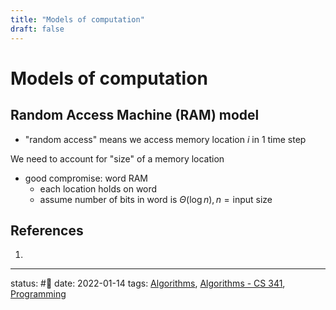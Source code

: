 ```yaml
---
title: "Models of computation"
draft: false
---
```

# Models of computation

## Random Access Machine (RAM) model
- "random access" means we access memory location *i* in 1 time step 

We need to account for "size" of a memory location 
- good compromise: word RAM
	- each location holds on word
	- assume number of bits in word is $\Theta(\log{n}), n = \text{input size}$

## References
1. 

---
status: #🌱 
date: 2022-01-14
tags: [Algorithms](Algorithms), [Algorithms - CS 341](Zettelkasten/Algorithms%20-%20CS%20341.md), [Programming](Programming)